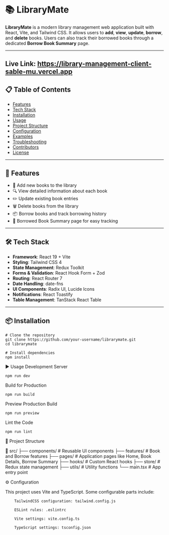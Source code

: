 # 📚 LibraryMate

**LibraryMate** is a modern library management web application built with React, Vite, and Tailwind CSS. It allows users to **add**, **view**, **update**, **borrow**, and **delete** books. Users can also track their borrowed books through a dedicated **Borrow Book Summary** page.

---

## Live Link: https://library-management-client-sable-mu.vercel.app

## 📋 Table of Contents

- [Features](#features)
- [Tech Stack](#tech-stack)
- [Installation](#installation)
- [Usage](#usage)
- [Project Structure](#project-structure)
- [Configuration](#configuration)
- [Examples](#examples)
- [Troubleshooting](#troubleshooting)
- [Contributors](#contributors)
- [License](#license)

---

## 🚀 Features

- 📖 Add new books to the library
- 🔍 View detailed information about each book
- ✏️ Update existing book entries
- 🗑️ Delete books from the library
- 📦 Borrow books and track borrowing history
- 📄 Borrowed Book Summary page for easy tracking

---

## 🛠️ Tech Stack

- **Framework**: React 19 + Vite
- **Styling**: Tailwind CSS 4
- **State Management**: Redux Toolkit
- **Forms & Validation**: React Hook Form + Zod
- **Routing**: React Router 7
- **Date Handling**: date-fns
- **UI Components**: Radix UI, Lucide Icons
- **Notifications**: React Toastify
- **Table Management**: TanStack React Table

---

## 📦 Installation

```
# Clone the repository
git clone https://github.com/your-username/librarymate.git
cd librarymate

# Install dependencies
npm install
 ``` 
▶️ Usage
Development Server
```
npm run dev
```

Build for Production
```
npm run build
```
Preview Production Build
```
npm run preview
```
Lint the Code
```
npm run lint
```
🧱 Project Structure

📁 src/
├── components/         # Reusable UI components
├── features/           # Book and Borrow features
├── pages/              # Application pages like Home, Book Details, Borrow Summary
├── hooks/              # Custom React hooks
├── store/              # Redux state management
├── utils/              # Utility functions
└── main.tsx            # App entry point

⚙️ Configuration

This project uses Vite and TypeScript. Some configurable parts include:
```
    TailwindCSS configuration: tailwind.config.js

    ESLint rules: .eslintrc

    Vite settings: vite.config.ts

    TypeScript settings: tsconfig.json
```